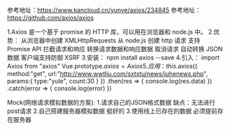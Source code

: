 参考地址：https://www.kancloud.cn/yunye/axios/234845
参考地址：https://github.com/axios/axios

1.Axios 是一个基于 promise 的 HTTP 库，可以用在浏览器和 node.js 中。
2.优势：
  从浏览器中创建 XMLHttpRequests
  从 node.js 创建 http 请求
  支持 Promise API
  拦截请求和响应
  转换请求数据和响应数据
  取消请求
  自动转换 JSON 数据
  客户端支持防御 XSRF
3.安装：
  npm install axios --save
4.引入：
  import Axios from "axios"
  Vue.prototype.$axios = Axios
5.应用：
  this.$axios({
    method:"get",
    url:"http://www.wwtliu.com/sxtstu/news/juhenews.php",
    params:{
      type:"yule",
      count:30
    }
  })
  .then(res => {
    console.log(res.data)
  })
  .catch(error => {
    console.log(error)
  })


Mock(网络请求模拟数据的方案):
  1.请求自己的JSON格式数据
      缺点：无法进行post请求
  2.自己搭建服务器模拟数据
      挺好的
  3.使用线上已存在的数据
      必须提前存在服务器

